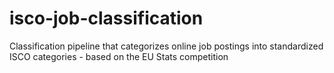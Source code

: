 # isco-job-classification
Classification pipeline that categorizes online job postings into standardized ISCO categories - based on the EU Stats competition
